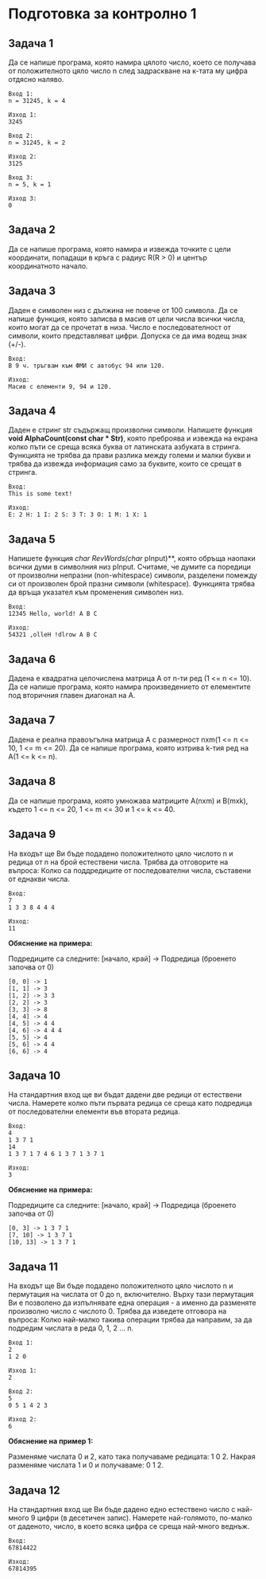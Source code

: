 # Подготовка за контролно 1

## Задача 1
Да се напише програма, която намира цялото число, което се получава от положителното цяло число n след задраскване на к-тата му цифра отдясно наляво.

```
Вход 1:
n = 31245, k = 4

Изход 1:
3245

Вход 2:
n = 31245, k = 2

Изход 2:
3125

Вход 3:
n = 5, k = 1

Изход 3:
0
```

## Задача 2
Да се напише програма, която намира и извежда точките с цели координати, попадащи в кръга с радиус R(R > 0) и център координатното начало.

## Задача 3
Даден е символен низ с дължина не повече от 100 символа. Да се напише функция, която записва в масив от
цели числа всички числа, които могат да се прочетат в низа. Число е последователност от символи, които
представляват цифри. Допуска се да има водещ знак (+/-).

```
Вход: 
В 9 ч. тръгвам към ФМИ с автобус 94 или 120.

Изход:
Масив с елементи 9, 94 и 120.
```

## Задача 4
Даден е стринг str съдържащ произволни символи. Напишете функция **void AlphaCount(const char * Str)**, която преброява и извежда на екрана колко пъти се среща всяка буква от латинската азбуката в стринга. Функцията не трябва да прави разлика между големи и малки букви и трябва да извежда информация само за буквите, които се срещат в стринга.

```
Вход:
This is some text!

Изход:
E: 2 H: 1 I: 2 S: 3 T: 3 O: 1 M: 1 X: 1
```

## Задача 5
Напишете функция **char* RevWords(char* pInput)**, която обръща наопаки всички думи в
символния низ pInput. Считаме, че думите са поредици от произволни непразни (non-whitespace)
символи, разделени помежду си от произволен брой празни символи (whitespace). Функцията трябва
да връща указател към променения символен низ.

```
Вход:
12345 Hello, world! A B C

Изход:
54321 ,olleH !dlrow A B C
```

## Задача 6
Дадена е квадратна целочислена матрица А от n-ти ред (1 <= n <= 10). Да се напише програма, която намира произведението от елементите под вторичния главен диагонал на А.

## Задача 7
Дадена е реална правоъгълна матрица А с размерност nxm(1 <= n <= 10, 1 <= m <= 20). Да се напише програма, която изтрива k-тия ред на А(1 <= k <= n).

## Задача 8
Да се напише програма, която умножава матриците A(nxm) и B(mxk), където 1 <= n <= 20, 1 <= m <= 30 и 1 <= k <= 40.

## Задача 9
На входът ще Ви бъде подадено положителното цяло числото n и редица от n на брой естествени числа. Трябва да отговорите на въпроса:
Колко са поддредиците от последователни числа, съставени от еднакви числа.

```
Вход:
7
1 3 3 8 4 4 4

Изход:
11

```

**Обяснение на примера:**

Подредиците са следните:  [начало, край] -> Подредица (броенето започва от 0)

```
[0, 0] -> 1
[1, 1] -> 3
[1, 2] -> 3 3
[2, 2] -> 3
[3, 3] -> 8
[4, 4] -> 4
[4, 5] -> 4 4
[4, 6] -> 4 4 4
[5, 5] -> 4
[5, 6] -> 4 4
[6, 6] -> 4
```

## Задача 10
На стандартния вход ще ви бъдат дадени две редици от естествени числа. Намерете колко пъти първата редица се среща като подредица от последователни елементи във втората редица.

```
Вход:
4
1 3 7 1
14
1 3 7 1 7 4 6 1 3 7 1 3 7 1

Изход:
3
```

**Обяснение на примера:**

Подредиците са следните:  [начало, край] -> Подредица (броенето започва от 0)

```
[0, 3] -> 1 3 7 1
[7, 10] -> 1 3 7 1
[10, 13] -> 1 3 7 1
```

## Задача 11
На входът ще Ви бъде подадено положителното цяло числото n и пермутация на числата от 0 до n, включително.
Върху тази пермутация Ви е позволено да изпълнявате една операция - а именно да разменяте произволно число с числото 0.
Трябва да изведете отговора на въпроса: Колко най-малко такива операции трябва да направим, за да подредим числата в реда 0, 1, 2 ... n.

```
Вход 1:
2
1 2 0

Изход 1:
2

Вход 2:
5
0 5 1 4 2 3

Изход 2:
6
```

**Обяснение на пример 1:**

Разменяме числата 0 и 2, като така получаваме редицата: 1 0 2.
Накрая разменяме числата 1 и 0 и получаваме: 0 1 2.

## Задача 12
На стандартния вход ще Ви бъде дадено едно естествено число с най-много 9 цифри (в десетичен запис).
Намерете най-голямото, по-малко от даденото, число, в което всяка цифра се среща най-много веднъж.

```
Вход:
67814422

Изход:
67814395
```





